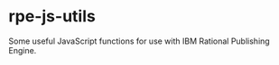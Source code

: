 rpe-js-utils
============

Some useful JavaScript functions for use with IBM Rational Publishing Engine.
